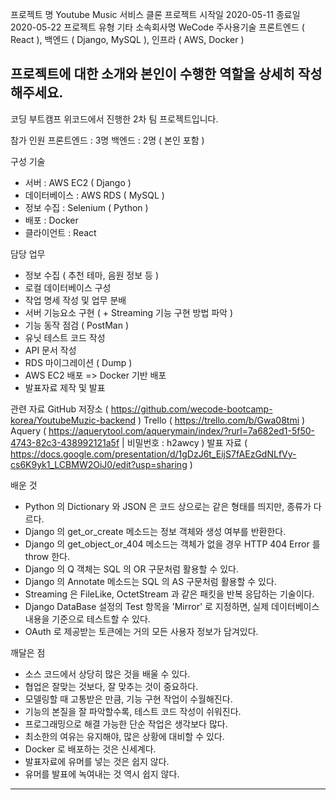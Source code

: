 프로젝트 명
Youtube Music 서비스 클론 프로젝트
시작일
2020-05-11
종료일
2020-05-22
프로젝트 유형
기타
소속회사명
WeCode
주사용기술
프론트엔드 ( React ), 백엔드 ( Django, MySQL ), 인프라 ( AWS, Docker )

프로젝트에 대한 소개와 본인이 수행한 역할을 상세히 작성해주세요.
-----------------------------------------------------------------------------------------------------------------------

코딩 부트캠프 위코드에서 진행한 2차 팀 프로젝트입니다.

참가 인원
프론트엔드 : 3명
백엔드 : 2명 ( 본인 포함 )

구성 기술
- 서버 : AWS EC2 ( Django )
- 데이터베이스 : AWS RDS ( MySQL )
- 정보 수집 : Selenium ( Python )
- 배포 : Docker
- 클라이언트 : React

담당 업무
- 정보 수집 ( 추천 테마, 음원 정보 등 )
- 로컬 데이터베이스 구성
- 작업 명세 작성 및 업무 분배
- 서버 기능요소 구현 ( + Streaming 기능 구현 방법 파악 )
- 기능 동작 점검 ( PostMan )
- 유닛 테스트 코드 작성
- API 문서 작성
- RDS 마이그레이션 ( Dump )
- AWS EC2 배포 => Docker 기반 배포
- 발표자료 제작 및 발표

관련 자료
GitHub 저장소 ( https://github.com/wecode-bootcamp-korea/YoutubeMuzic-backend )
Trello ( https://trello.com/b/Gwa08tmi )
Aquery ( https://aquerytool.com/aquerymain/index/?rurl=7a682ed1-5f50-4743-82c3-438992121a5f | 비밀번호 : h2awcy )
발표 자료 ( https://docs.google.com/presentation/d/1gDzJ6t_EijS7fAEzGdNLfVy-cs6K9yk1_LCBMW2OiJ0/edit?usp=sharing )

배운 것
- Python 의 Dictionary 와 JSON 은 코드 상으로는 같은 형태를 띄지만, 종류가 다르다.
- Django 의 get_or_create 메소드는 정보 객체와 생성 여부를 반환한다.
- Django 의 get_object_or_404 메소드는 객체가 없을 경우 HTTP 404 Error 를 throw 한다.
- Django 의 Q 객체는 SQL 의 OR 구문처럼 활용할 수 있다.
- Django 의 Annotate 메소드는 SQL 의 AS 구문처럼 활용할 수 있다.
- Streaming 은 FileLike, OctetStream 과 같은 패킷을 반복 응답하는 기술이다.
- Django DataBase 설정의 Test 항목을 'Mirror' 로 지정하면, 실제 데이터베이스 내용을 기준으로 테스트할 수 있다.
- OAuth 로 제공받는 토큰에는 거의 모든 사용자 정보가 담겨있다.

깨달은 점
- 소스 코드에서 상당히 많은 것을 배울 수 있다.
- 협업은 잘맞는 것보다, 잘 맞추는 것이 중요하다.
- 모델링할 때 고통받은 만큼, 기능 구현 작업이 수월해진다.
- 기능의 본질을 잘 파악할수록, 테스트 코드 작성이 쉬워진다.
- 프로그래밍으로 해결 가능한 단순 작업은 생각보다 많다.
- 최소한의 여유는 유지해야, 많은 상황에 대비할 수 있다.
- Docker 로 배포하는 것은 신세계다.
- 발표자료에 유머를 넣는 것은 쉽지 않다.
- 유머를 발표에 녹여내는 것 역시 쉽지 않다.

-----------------------------------------------------------------------------------------------------------------------
